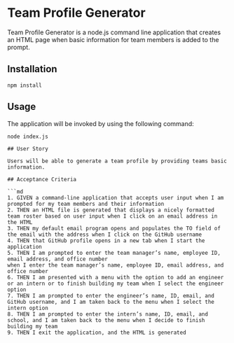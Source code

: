# Team Profile Generator

Team Profile Generator is a node.js command line application that creates an HTML page when basic information for team members is added to the prompt.

## Installation
```
npm install
```
## Usage
The application will be invoked by using the following command:
```
node index.js

## User Story

Users will be able to generate a team profile by providing teams basic information.

## Acceptance Criteria

```md
1. GIVEN a command-line application that accepts user input when I am prompted for my team members and their information
2. THEN an HTML file is generated that displays a nicely formatted team roster based on user input when I click on an email address in the HTML
3. THEN my default email program opens and populates the TO field of the email with the address when I click on the GitHub username
4. THEN that GitHub profile opens in a new tab when I start the application
5. THEN I am prompted to enter the team manager’s name, employee ID, email address, and office number
when I enter the team manager’s name, employee ID, email address, and office number
6. THEN I am presented with a menu with the option to add an engineer or an intern or to finish building my team when I select the engineer option
7. THEN I am prompted to enter the engineer’s name, ID, email, and GitHub username, and I am taken back to the menu when I select the intern option
8. THEN I am prompted to enter the intern’s name, ID, email, and school, and I am taken back to the menu when I decide to finish building my team
9. THEN I exit the application, and the HTML is generated
```
